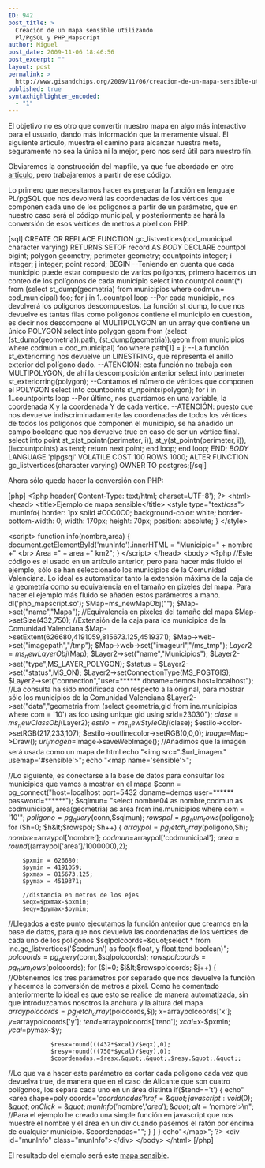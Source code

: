 ```yaml
---
ID: 942
post_title: >
  Creación de un mapa sensible utilizando
  Pl/PgSQL y PHP_Mapscript
author: Miguel
post_date: 2009-11-06 18:46:56
post_excerpt: ""
layout: post
permalink: >
  http://www.gisandchips.org/2009/11/06/creacion-de-un-mapa-sensible-utilizando-plpgsql-y-php_mapscript/
published: true
syntaxhighlighter_encoded:
  - "1"
---
```

El objetivo no es otro que convertir nuestro mapa en algo más interactivo para el usuario, dando más información que la meramente visual. El siguiente artículo, muestra el camino para alcanzar nuestra meta,  seguramente no sea la única ni la mejor, pero nos será útil para nuestro fín.

Obviaremos la construcción del mapfile, ya que fue abordado en otro <a href="http://www.gisandchips.org/2009/11/02/creacion-de-un-mapfile-de-forma-dinamica-al-vuelo/">artículo</a>, pero trabajaremos a partir de ese código.

Lo primero que necesitamos hacer es preparar la función en lenguaje PL/pgSQL que nos devolverá las coordenadas de los vértices que componen cada uno de los polígonos a partir de un parámetro, que en nuestro caso será el código municipal, y posteriormente se hará la conversión de esos vértices de metros a pixel con PHP.<!--more-->

[sql]
CREATE OR REPLACE FUNCTION gc_listvertices(cod_municipal character varying)
RETURNS SETOF record AS
$BODY$
DECLARE
countpol bigint;
polygon geometry;
perimeter geometry;
countpoints integer;
i integer;
j integer;
point record;
BEGIN
--Teniendo en cuenta que cada municipio puede estar compuesto de varios polígonos, primero hacemos un conteo de los polígonos de cada municipio
select into countpol count(*) from (select st_dump(geometria) from municipios where codmun= cod_municipal) foo;
for j in 1..countpol loop
--Por cada municipio, nos devolverá los polígonos descompuestos. La función st_dump, lo que nos devuelve es tantas filas como polígonos contiene el municipio en cuestión, es decir nos descompone el MULTIPOLYGON en un array que contiene un único POLYGON
select into polygon geom from (select (st_dump(geometria)).path, (st_dump(geometria)).geom from municipios where codmun = cod_municipal) foo where path[1] = j;
--La función st_exteriorring nos devuelve un LINESTRING, que representa el anillo exterior del polígono dado.
--ATENCIÓN: esta función no trabaja con MULTIPOLYGON, de ahí la descomposición anterior
select into perimeter st_exteriorring(polygon);
--Contamos el número de vértices que componen el POLYGON
select into countpoints st_npoints(polygon);
for i in 1..countpoints loop
--Por último, nos guardamos en una variable, la coordenada X y la coordenada Y de cada vértice.
--ATENCIÓN: puesto que nos devuelve indiscriminadamente las coordenadas de todos los vértices de todos los polígonos que componen el municipio, se ha añadido un campo booleano que nos devuelve true en caso de ser un vértice final.
select into point st_x(st_pointn(perimeter, i)), st_y(st_pointn(perimeter, i)), (i=countpoints) as tend;
return next point;
end loop;
end loop;
END;
$BODY$
LANGUAGE 'plpgsql' VOLATILE
COST 100
ROWS 1000;
ALTER FUNCTION gc_listvertices(character varying) OWNER TO postgres;[/sql]

Ahora sólo queda hacer la conversión con PHP:

[php]
&lt;?php header('Content-Type: text/html; charset=UTF-8'); ?&gt;
&lt;html&gt;
&lt;head&gt;
&lt;title&gt;Ejemplo de mapa sensible&lt;/title&gt;
&lt;style type=&quot;text/css&quot;&gt;
.munInfo{
border: 1px solid #C0C0C0;
background-color: white;
border-bottom-width: 0;
width: 170px;
height: 70px;
position: absolute;
}
&lt;/style&gt;

&lt;script&gt;
function info(nombre,area)
{
        document.getElementById('munInfo').innerHTML = &quot;Municipio=&quot;  + nombre +&quot; &lt;br&gt; Area =&quot; + area +&quot; km2&quot;;
}
&lt;/script&gt;
&lt;/head&gt;
&lt;body&gt;
&lt;?php
//Este código es el usado en un artículo anterior, pero para hacer más fluido el ejemplo, sólo se han seleccionado los municipios de la Comunidad Valenciana. Lo ideal es automatizar tanto la extensión máxima de la caja de la geometría como su equivalencia en el tamaño en pixeles del mapa. Para hacer el ejemplo más fluido se añaden estos parámetros a mano.
dl('php_mapscript.so');
$Map=ms_newMapObj(&quot;&quot;);
$Map-&gt;set(&quot;name&quot;,&quot;Mapa&quot;);
//Equivalencia en pixeles del tamaño del mapa
$Map-&gt;setSize(432,750);
//Extensión de la caja para los municipios de la Comunidad Valenciana
$Map-&gt;setExtent(626680,4191059,815673.125,4519371);
$Map-&gt;web-&gt;set(&quot;imagepath&quot;,&quot;/tmp&quot;);
$Map-&gt;web-&gt;set(&quot;imageurl&quot;,&quot;/ms_tmp&quot;);
$Layer2=ms_newLayerObj($Map);
$Layer2-&gt;set(&quot;name&quot;,&quot;Municipios&quot;);
$Layer2-&gt;set(&quot;type&quot;,MS_LAYER_POLYGON);
$status = $Layer2-&gt;set(&quot;status&quot;,MS_ON);
$Layer2-&gt;setConnectionType(MS_POSTGIS);
$Layer2-&gt;set(&quot;connection&quot;,&quot;user=****** dbname=demos host=localhost&quot;);
//La consulta ha sido modificada con respecto a la original, para mostrar sólo los municipios de la Comunidad Valenciana
$Layer2-&gt;set(&quot;data&quot;,&quot;geometria from (select geometria,gid from  ine.municipios where com = '10') as foo  using unique gid using srid=23030&quot;);
$clase = ms_newClassObj($Layer2);
$estilo = ms_newStyleObj($clase);
$estilo-&gt;color-&gt;setRGB(217,233,107);
$estilo-&gt;outlinecolor-&gt;setRGB(0,0,0);
$Image=$Map-&gt;Draw();
$url_imagen=$Image-&gt;saveWebImage();
//Añadimos que la imagen será usada como un mapa de html
echo &quot;&lt;img src=&quot;.$url_imagen.&quot; usemap='#sensible'&gt;&quot;;
echo &quot;&lt;map name='sensible'&gt;&quot;;

//Lo siguiente, es conectarse a la base de datos para consultar los municipios que vamos a mostrar en el mapa
$conn = pg_connect(&quot;host=localhost port=5432 dbname=demos user=****** password=******&quot;);
$sqlmun= &quot;select nombre04 as nombre,codmun as codmunicipal, area(geometria) as area from ine.municipios where com = '10'&quot;;
$poligono = pg_query($conn,$sqlmun);
$rowspol=pg_num_rows($poligono);
for ($h=0; $h&lt;$rowspol; $h++)
{
        $arraypol=pg_fetch_array($poligono,$h);
        $nombre=$arraypol['nombre'];
        $codmun=$arraypol['codmunicipal'];
        $area=round(($arraypol['area']/1000000),2);

        $pxmin = 626680;
        $pymin = 4191059;
        $pxmax = 815673.125;
        $pymax = 4519371;

        //distancia en metros de los ejes
        $eqx=$pxmax-$pxmin;
        $eqy=$pymax-$pymin;
//Llegados a este punto ejecutamos la función anterior que creamos en la base de datos, para que nos devuelva las coordenadas de los vértices de cada uno de los polígonos
        $sqlpolcoords=&quot;select * from ine.gc_listvertices('$codmun') as foo(x float, y float,tend boolean)&quot;;
        $polcoords= pg_query($conn,$sqlpolcoords);
        $rowspolcoords=pg_num_rows($polcoords);
        for ($j=0; $j&lt;$rowspolcoords; $j++)
        {
//Obtenemos los tres parámetros por separado que nos devuelve la función y hacemos la conversión de metros a pixel. Como he comentado anteriormente lo ideal es que esto se realice de manera automatizada, sin que introduzcamos nosotros la anchura y la altura del mapa
                $arraypolcoords=pg_fetch_array($polcoords,$j);
                $x=$arraypolcoords['x'];
                $y=$arraypolcoords['y'];
                $tend=$arraypolcoords['tend'];
                $xcal=$x-$pxmin;
                $ycal=$pymax-$y;

                $resx=round(((432*$xcal)/$eqx),0);
                $resy=round(((750*$ycal)/$eqy),0);
                $coordenadas.=$resx.&quot;,&quot;.$resy.&quot;,&quot;;
//Lo que va a hacer este parámetro es cortar cada polígono cada vez que devuelva true, de manera que en el caso de Alicante que son cuatro polígonos, los separa cada uno en un área distinta
                if($tend=='t')
                {
                        echo&quot;&lt;area shape=poly coords='$coordenadas' href=\&quot;javascript:void(0);\&quot; onClick=\&quot;munInfo('$nombre','$area');\&quot; alt='$nombre'&gt;\n&quot;;
//Para el ejemplo he creado una simple función en javascript que nos muestre el nombre y el área en un div cuando pasemos el ratón por encima de cualquier municipio.
                        $coordenadas=&quot;&quot;;
                }
        }
}
echo&quot;&lt;/map&gt;&quot;;
?&gt;
&lt;div id=&quot;munInfo&quot; class=&quot;munInfo&quot;&gt;&lt;/div&gt;
&lt;/body&gt;
&lt;/html&gt;
[/php]

El resultado del ejemplo será este <a href="http://www.gisandchips.org/demos/mapscript/index_sense.php">mapa sensible</a>.